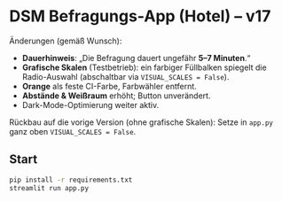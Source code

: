 # DSM Befragungs-App (Hotel) – v17

Änderungen (gemäß Wunsch):
- **Dauerhinweis**: „Die Befragung dauert ungefähr **5–7 Minuten**.“
- **Grafische Skalen** (Testbetrieb): ein farbiger Füllbalken spiegelt die Radio-Auswahl (abschaltbar via `VISUAL_SCALES = False`).
- **Orange** als feste CI-Farbe, Farbwähler entfernt.
- **Abstände & Weißraum** erhöht; Button unverändert.
- Dark-Mode-Optimierung weiter aktiv.

Rückbau auf die vorige Version (ohne grafische Skalen): Setze in `app.py` ganz oben `VISUAL_SCALES = False`.

## Start
```bash
pip install -r requirements.txt
streamlit run app.py
```
